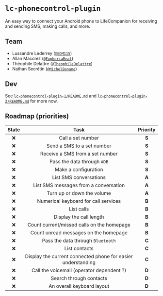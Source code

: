 # `lc-phonecontrol-plugin`
An easy way to connect your Android phone to LifeCompanion for receiving and sending SMS, making calls, and more.

## Team
- Lussandre Lederrey ([`@EDM115`](https://github.com/EDM115))
- Allan Maccrez ([`@EuphoriaReal`](https://github.com/EuphoriaReal))
- Théophile Delattre ([`@TheophileDelattre`](https://github.com/TheophileDelattre))
- Nathan Secrétin ([`@MichelBanane`](https://github.com/MichelBanane))

## Dev
See [`lc-phonecontrol-plugin-1/README.md`](lc-phonecontrol-plugin-1/README.md) and [`lc-phonecontrol-plugin-2/README.md`](lc-phonecontrol-plugin-2/README.md) for more now.

## Roadmap (priorities)
| State | Task  | Priority |
| :---: | :---: | :------: |
| :x: | Call a set number | **S** |
| :x: | Send a SMS to a set number | **S** |
| :x: | Receive a SMS from a set number | **S** |
| :x: | Pass the data through `ADB` | **S** |
| :x: | Make a configuration | **S** |
| :x: | List SMS conversations | **A** |
| :x: | List SMS messages from a conversation | **A** |
| :x: | Turn up or down the volume | **A** |
| :x: | Numerical keyboard for call services | **B** |
| :x: | List calls | **B** |
| :x: | Display the call length | **B** |
| :x: | Count current/missed calls on the homepage | **B** |
| :x: | Count unread messages on the homepage | **B** |
| :x: | Pass the data through `Bluetooth` | **C** |
| :x: | List contacts | **C** |
| :x: | Display the current connected phone for easier understanding | **C** |
| :x: | Call the voicemail (operator dependent ?) | **D** |
| :x: | Search through contacts | **D** |
| :x: | An overall keyboard layout | **D** |
